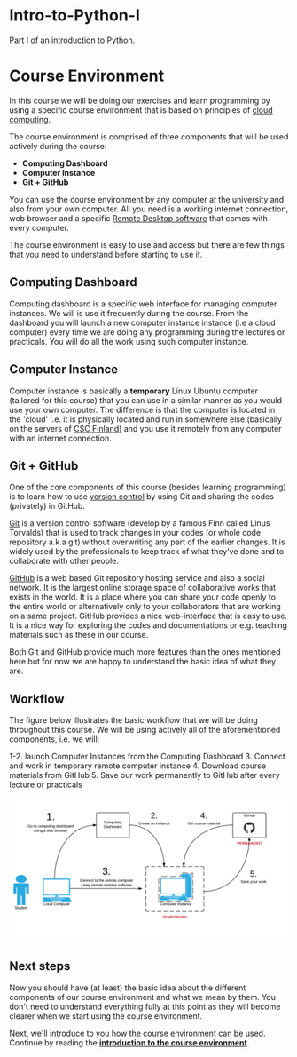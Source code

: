 # Intro-to-Python-I
Part I of an introduction to Python.

# Course Environment

In this course we will be doing our exercises and learn programming by using a specific course environment 
that is based on principles of [cloud computing](https://en.wikipedia.org/wiki/Cloud_computing). 

The course environment is comprised of three components that will be used actively during the course:
 
 - **Computing Dashboard** 
 - **Computer Instance**
 - **Git + GitHub**  

You can use the course environment by any computer at the university and also from your own computer. All you need is a working internet connection,
web browser and a specific [Remote Desktop software](https://en.wikipedia.org/wiki/Remote_desktop_software) that comes with every computer.

The course environment is easy to use and access but there are few things that you need to understand before starting to use it. 

## Computing Dashboard

Computing dashboard is a specific web interface for managing computer instances. We will is use it frequently during the course. 
From the dashboard you will launch a new computer instance instance (i.e a cloud computer) every time we are doing 
any programming during the lectures or practicals. You will do all the work using such computer instance. 

## Computer Instance

Computer instance is basically a **temporary** Linux Ubuntu computer (tailored for this course)
that you can use in a similar manner as you would use your own computer. 
The difference is that the computer is located in the 'cloud' i.e. it is physically located and run in somewhere else 
(basically on the servers of [CSC Finland](https://www.csc.fi/home)) and you use it remotely from any computer with an internet connection. 

## Git + GitHub

One of the core components of this course (besides learning programming) is to learn how to use [version control](https://en.wikipedia.org/wiki/Version_control)
by using Git and sharing the codes (privately) in GitHub.
 
[Git](https://en.wikipedia.org/wiki/Git_\(software\)) is a version control software (develop by a famous Finn called Linus Torvalds) that is used 
to track changes in your codes (or whole code repository a.k.a git) without overwriting any part of the earlier changes. 
It is widely used by the professionals to keep track of what they’ve done and to collaborate with other people.

[GitHub](https://github.com/) is a web based Git repository hosting service and also a social network. It is the largest online storage space of 
collaborative works that exists in the world. It is a place where you can share your code openly to the entire world or alternatively only to your 
collaborators that are working on a same project. GitHub provides a nice web-interface that is easy to use. 
It is a nice way for exploring the codes and documentations or e.g. teaching materials such as these in our course. 

Both Git and GitHub provide much more features than the ones mentioned here but for now we are happy to understand the basic idea of what they are. 

## Workflow

The figure below illustrates the basic workflow that we will be doing throughout this course. We will be using actively all of the aforementioned components, 
i.e. we will:
 
 1-2. launch Computer Instances from the Computing Dashboard
 3. Connect and work in temporary remote computer instance
 4. Download course materials from GitHub
 5. Save our work permanently to GitHub after every lecture or practicals
  
 ![Workflow](img/RemoteComputerInstance.png)

## Next steps

Now you should have (at least) the basic idea about the different components of our course environment and what we mean by them. You don't need to 
understand everything fully at this point as they will become clearer when we start using the course environment.  

Next, we'll introduce to you how the course environment can be used. Continue by reading the 
**[introduction to the course environment](intro-to-course-environment.md)**.  

